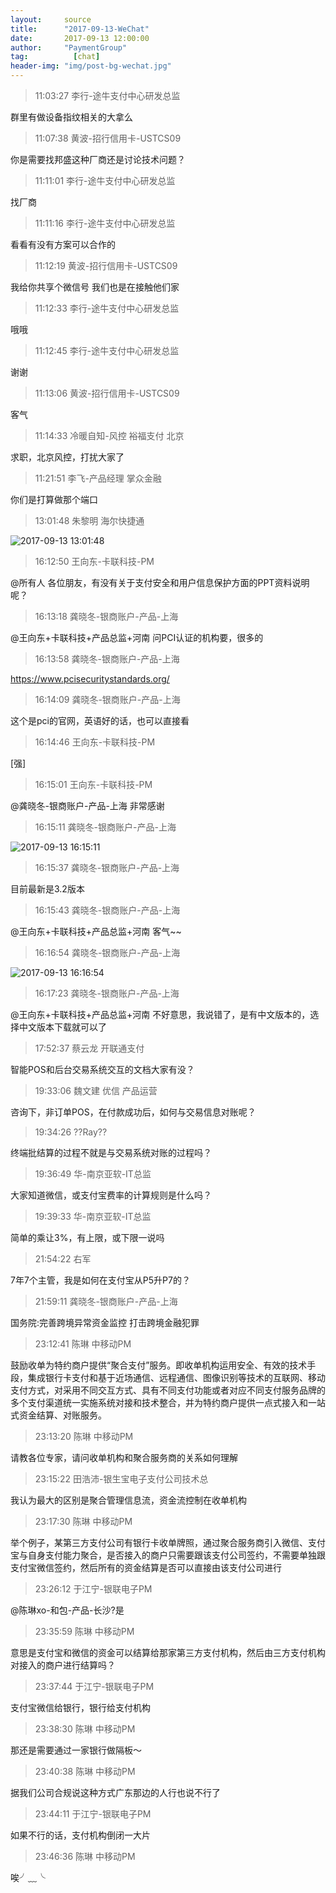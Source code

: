 ```yaml
---
layout:     source 
title:      "2017-09-13-WeChat"
date:       2017-09-13 12:00:00
author:     "PaymentGroup"
tag:		  [chat]
header-img: "img/post-bg-wechat.jpg"
---
```

> 11:03:27  李行-途牛支付中心研发总监  
   
群里有做设备指纹相关的大拿么  
   
> 11:07:38  黄波-招行信用卡-USTCS09  
   
你是需要找邦盛这种厂商还是讨论技术问题？  
   
> 11:11:01  李行-途牛支付中心研发总监  
   
找厂商  
   
> 11:11:16  李行-途牛支付中心研发总监  
   
看看有没有方案可以合作的  
   
> 11:12:19  黄波-招行信用卡-USTCS09  
   
我给你共享个微信号 我们也是在接触他们家  
   
> 11:12:33  李行-途牛支付中心研发总监  
   
哦哦  
   
> 11:12:45  李行-途牛支付中心研发总监  
   
谢谢  
   
> 11:13:06  黄波-招行信用卡-USTCS09  
   
客气   
   
> 11:14:33  冷暖自知-风控 裕福支付 北京  
   
求职，北京风控，打扰大家了  
   
> 11:21:51  李飞-产品经理 掌众金融  
   
你们是打算做那个端口  
   
> 13:01:48  朱黎明 海尔快捷通   
   
![2017-09-13 13:01:48](http://wechat.lixf.cn/img/20170913_130148.png) 
   
> 16:12:50  王向东-卡联科技-PM  
   
@所有人 各位朋友，有没有关于支付安全和用户信息保护方面的PPT资料说明呢？  
   
> 16:13:18  龚晓冬-银商账户-产品-上海  
   
@王向东+卡联科技+产品总监+河南 问PCI认证的机构要，很多的  
   
> 16:13:58  龚晓冬-银商账户-产品-上海  
   
https://www.pcisecuritystandards.org/  
   
> 16:14:09  龚晓冬-银商账户-产品-上海  
   
这个是pci的官网，英语好的话，也可以直接看  
   
> 16:14:46  王向东-卡联科技-PM  
   
[强]  
   
> 16:15:01  王向东-卡联科技-PM  
   
@龚晓冬-银商账户-产品-上海 非常感谢  
   
> 16:15:11  龚晓冬-银商账户-产品-上海  
   
![2017-09-13 16:15:11](http://wechat.lixf.cn/img/20170913_161511.png) 
   
> 16:15:37  龚晓冬-银商账户-产品-上海  
   
目前最新是3.2版本  
   
> 16:15:43  龚晓冬-银商账户-产品-上海  
   
@王向东+卡联科技+产品总监+河南 客气~~  
   
> 16:16:54  龚晓冬-银商账户-产品-上海  
   
![2017-09-13 16:16:54](http://wechat.lixf.cn/img/20170913_161654.png) 
   
> 16:17:23  龚晓冬-银商账户-产品-上海  
   
@王向东+卡联科技+产品总监+河南 不好意思，我说错了，是有中文版本的，选择中文版本下载就可以了  
   
> 17:52:37  蔡云龙 开联通支付  
   
智能POS和后台交易系统交互的文档大家有没？  
   
> 19:33:06  魏文建 优信 产品运营  
   
咨询下，非订单POS，在付款成功后，如何与交易信息对账呢？  
   
> 19:34:26  ??Ray??  
   
终端批结算的过程不就是与交易系统对账的过程吗？  
   
> 19:36:49  华-南京亚软-IT总监  
   
大家知道微信，或支付宝费率的计算规则是什么吗？  
   
> 19:39:33  华-南京亚软-IT总监  
   
简单的乘让3%，有上限，或下限一说吗  
   
> 21:54:22  右军  
   
7年7个主管，我是如何在支付宝从P5升P7的？  
   
> 21:59:11  龚晓冬-银商账户-产品-上海  
   
国务院:完善跨境异常资金监控 打击跨境金融犯罪  
   
> 23:12:41  陈琳 中移动PM  
   
鼓励收单为特约商户提供“聚合支付”服务。即收单机构运用安全、有效的技术手段，集成银行卡支付和基于近场通信、远程通信、图像识别等技术的互联网、移动支付方式，对采用不同交互方式、具有不同支付功能或者对应不同支付服务品牌的多个支付渠道统一实施系统对接和技术整合，并为特约商户提供一点式接入和一站式资金结算、对账服务。  
   
> 23:13:20  陈琳 中移动PM  
   
请教各位专家，请问收单机构和聚合服务商的关系如何理解  
   
> 23:15:22  田浩沛-银生宝电子支付公司技术总  
   
我认为最大的区别是聚合管理信息流，资金流控制在收单机构  
   
> 23:17:30  陈琳 中移动PM  
   
举个例子，某第三方支付公司有银行卡收单牌照，通过聚合服务商引入微信、支付宝与自身支付能力聚合，是否接入的商户只需要跟该支付公司签约，不需要单独跟支付宝微信签约，然后所有的资金结算是否可以直接由该支付公司进行  
   
> 23:26:12  于江宁-银联电子PM  
   
@陈琳xo-和包-产品-长沙?是  
   
> 23:35:59  陈琳 中移动PM  
   
意思是支付宝和微信的资金可以结算给那家第三方支付机构，然后由三方支付机构对接入的商户进行结算吗？  
   
> 23:37:44  于江宁-银联电子PM  
   
支付宝微信给银行，银行给支付机构  
   
> 23:38:30  陈琳 中移动PM  
   
那还是需要通过一家银行做隔板～  
   
> 23:40:38  陈琳 中移动PM  
   
据我们公司合规说这种方式广东那边的人行也说不行了  
   
> 23:44:11  于江宁-银联电子PM  
   
如果不行的话，支付机构倒闭一大片  
   
> 23:46:36  陈琳 中移动PM  
   
唉╯﹏╰  
   
